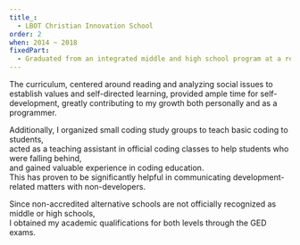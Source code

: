 ```yaml
---
title_:
  - LBOT Christian Innovation School
order: 2
when: 2014 ~ 2018
fixedPart:
  - Graduated from an integrated middle and high school program at a reading-focused Christian alternative school.
---
```


The curriculum, centered around reading and analyzing social issues to establish values and self-directed learning, provided ample time for self-development, greatly contributing to my growth both personally and as a programmer.

Additionally, I organized small coding study groups to teach basic coding to students,<br>
acted as a teaching assistant in official coding classes to help students who were falling behind,<br>
and gained valuable experience in coding education.<br>
This has proven to be significantly helpful in communicating development-related matters with non-developers.

Since non-accredited alternative schools are not officially recognized as middle or high schools,<br>
I obtained my academic qualifications for both levels through the GED exams.
